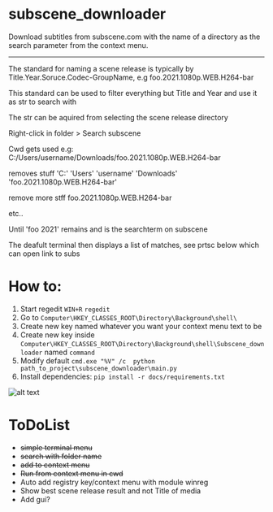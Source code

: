 # subscene_downloader
Download subtitles from subscene.com with the name of a directory as the search parameter from the context menu.


---
<p>The standard for naming a scene release is typically by Title.Year.Soruce.Codec-GroupName, e.g foo.2021.1080p.WEB.H264-bar
<p>This standard can be used to filter everything but Title and Year and use it as str to search with
<p>The str can be aquired from selecting the scene release directory
<p>
<p>Right-click in folder > Search subscene
<p>Cwd gets used e.g: C:/Users/username/Downloads/foo.2021.1080p.WEB.H264-bar
<p>removes stuff 'C:' 'Users' 'username' 'Downloads' 'foo.2021.1080p.WEB.H264-bar'
<p>remove more stff foo.2021.1080p.WEB.H264-bar
<p>etc..
<p>Until 'foo 2021' remains and is the searchterm on subscene
<p>The deafult terminal then displays a list of matches, see prtsc below which can open link to subs

# How to:
1. Start regedit ```WIN+R``` ```regedit```
2. Go to ```Computer\HKEY_CLASSES_ROOT\Directory\Background\shell\```
3. Create new key named whatever you want your context menu text to be
4. Create new key inside ```Computer\HKEY_CLASSES_ROOT\Directory\Background\shell\Subscene_downloader``` named ```command```
5. Modify default ```cmd.exe "%V" /c  python path_to_project\subscene_downloader\main.py```
6. Install dependencies:
```pip install -r docs/requirements.txt```

![alt text](https://github.com/vagabondHustler/subscene_downloader/blob/main/resources/prtsc.png)

# ToDoList
- ~~simple terminal menu~~
- ~~search with folder name~~
- ~~add to context menu~~
- ~~Run from context menu in cwd~~
- Auto add registry key/context menu with module winreg
- Show best scene release result and not Title of media
- Add gui?
